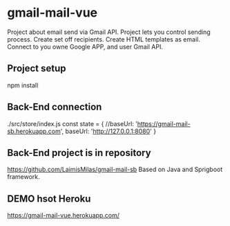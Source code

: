 # gmail-mail-vue

Project about email send via Gmail API. Project lets you control sending process. Create set off recipients. Create HTML templates as email. Connect to you owne Google APP, and user Gmail API.

## Project setup
npm install 

## Back-End connection
./src/store/index.js 
const state = {
    //baseUrl: 'https://gmail-mail-sb.herokuapp.com',
    baseUrl: 'http://127.0.0.1:8080'
}

## Back-End project is in repository 
https://github.com/LaimisMilas/gmail-mail-sb
Based on Java and Sprigboot framework.

## DEMO hsot Heroku
https://gmail-mail-vue.herokuapp.com/
